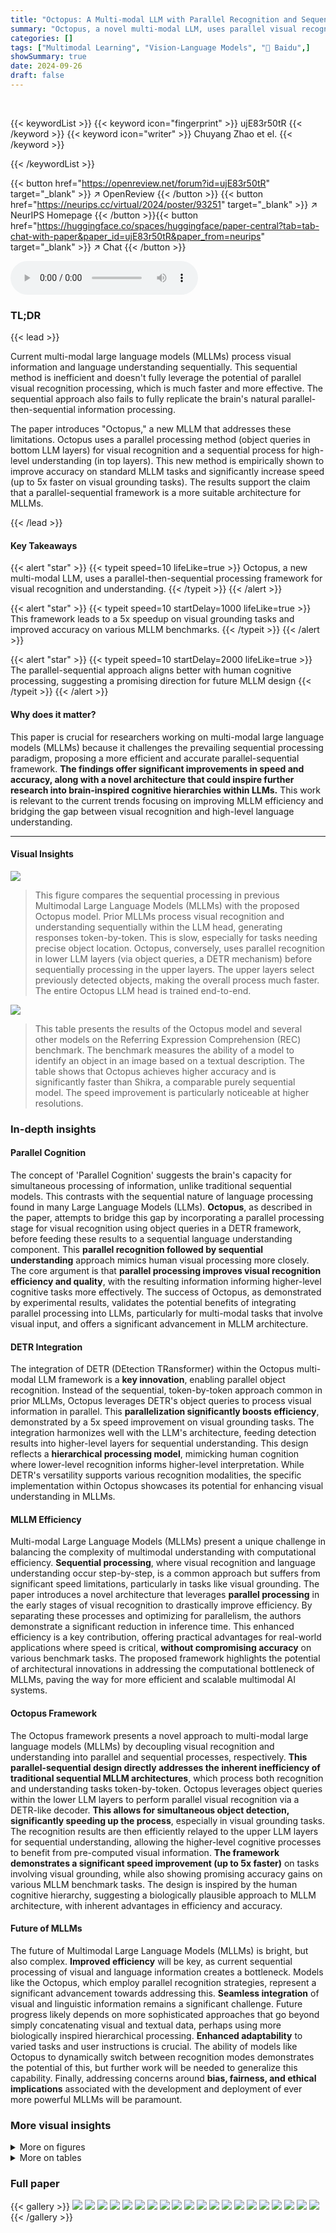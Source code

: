 ```yaml
---
title: "Octopus: A Multi-modal LLM with Parallel Recognition and Sequential Understanding"
summary: "Octopus, a novel multi-modal LLM, uses parallel visual recognition and sequential understanding to achieve 5x speedup on visual grounding and improved accuracy on various MLLM tasks."
categories: []
tags: ["Multimodal Learning", "Vision-Language Models", "🏢 Baidu",]
showSummary: true
date: 2024-09-26
draft: false
---
```


<br>

{{< keywordList >}}
{{< keyword icon="fingerprint" >}} ujE83r50tR {{< /keyword >}}
{{< keyword icon="writer" >}} Chuyang Zhao et el. {{< /keyword >}}
 
{{< /keywordList >}}

{{< button href="https://openreview.net/forum?id=ujE83r50tR" target="_blank" >}}
↗ OpenReview
{{< /button >}}
{{< button href="https://neurips.cc/virtual/2024/poster/93251" target="_blank" >}}
↗ NeurIPS Homepage
{{< /button >}}{{< button href="https://huggingface.co/spaces/huggingface/paper-central?tab=tab-chat-with-paper&paper_id=ujE83r50tR&paper_from=neurips" target="_blank" >}}
↗ Chat
{{< /button >}}



<audio controls>
    <source src="https://ai-paper-reviewer.com/ujE83r50tR/podcast.wav" type="audio/wav">
    Your browser does not support the audio element.
</audio>


### TL;DR


{{< lead >}}

Current multi-modal large language models (MLLMs) process visual information and language understanding sequentially. This sequential method is inefficient and doesn't fully leverage the potential of parallel visual recognition processing, which is much faster and more effective.  The sequential approach also fails to fully replicate the brain's natural parallel-then-sequential information processing.

The paper introduces "Octopus," a new MLLM that addresses these limitations.  Octopus uses a parallel processing method (object queries in bottom LLM layers) for visual recognition and a sequential process for high-level understanding (in top layers). This new method is empirically shown to improve accuracy on standard MLLM tasks and significantly increase speed (up to 5x faster on visual grounding tasks). The results support the claim that a parallel-sequential framework is a more suitable architecture for MLLMs.

{{< /lead >}}


#### Key Takeaways

{{< alert "star" >}}
{{< typeit speed=10 lifeLike=true >}} Octopus, a new multi-modal LLM, uses a parallel-then-sequential processing framework for visual recognition and understanding. {{< /typeit >}}
{{< /alert >}}

{{< alert "star" >}}
{{< typeit speed=10 startDelay=1000 lifeLike=true >}} This framework leads to a 5x speedup on visual grounding tasks and improved accuracy on various MLLM benchmarks. {{< /typeit >}}
{{< /alert >}}

{{< alert "star" >}}
{{< typeit speed=10 startDelay=2000 lifeLike=true >}} The parallel-sequential approach aligns better with human cognitive processing, suggesting a promising direction for future MLLM design {{< /typeit >}}
{{< /alert >}}

#### Why does it matter?
This paper is crucial for researchers working on multi-modal large language models (MLLMs) because it challenges the prevailing sequential processing paradigm, proposing a more efficient and accurate parallel-sequential framework.  **The findings offer significant improvements in speed and accuracy, along with a novel architecture that could inspire further research into brain-inspired cognitive hierarchies within LLMs.**  This work is relevant to the current trends focusing on improving MLLM efficiency and bridging the gap between visual recognition and high-level language understanding.

------
#### Visual Insights



![](https://ai-paper-reviewer.com/ujE83r50tR/figures_1_1.jpg)

> This figure compares the sequential processing in previous Multimodal Large Language Models (MLLMs) with the proposed Octopus model.  Prior MLLMs process visual recognition and understanding sequentially within the LLM head, generating responses token-by-token.  This is slow, especially for tasks needing precise object location.  Octopus, conversely, uses parallel recognition in lower LLM layers (via object queries, a DETR mechanism) before sequentially processing in the upper layers.  The upper layers select previously detected objects, making the overall process much faster.  The entire Octopus LLM head is trained end-to-end.





![](https://ai-paper-reviewer.com/ujE83r50tR/tables_6_1.jpg)

> This table presents the results of the Octopus model and several other models on the Referring Expression Comprehension (REC) benchmark.  The benchmark measures the ability of a model to identify an object in an image based on a textual description.  The table shows that Octopus achieves higher accuracy and is significantly faster than Shikra, a comparable purely sequential model.  The speed improvement is particularly noticeable at higher resolutions.





### In-depth insights


#### Parallel Cognition
The concept of 'Parallel Cognition' suggests the brain's capacity for simultaneous processing of information, unlike traditional sequential models.  This contrasts with the sequential nature of language processing found in many Large Language Models (LLMs).  **Octopus**, as described in the paper, attempts to bridge this gap by incorporating a parallel processing stage for visual recognition using object queries in a DETR framework, before feeding these results to a sequential language understanding component. This **parallel recognition followed by sequential understanding** approach mimics human visual processing more closely.  The core argument is that **parallel processing improves visual recognition efficiency and quality**, with the resulting information informing higher-level cognitive tasks more effectively.  The success of Octopus, as demonstrated by experimental results, validates the potential benefits of integrating parallel processing into LLMs, particularly for multi-modal tasks that involve visual input, and offers a significant advancement in MLLM architecture.

#### DETR Integration
The integration of DETR (DEtection TRansformer) within the Octopus multi-modal LLM framework is a **key innovation**, enabling parallel object recognition.  Instead of the sequential, token-by-token approach common in prior MLLMs, Octopus leverages DETR's object queries to process visual information in parallel.  This **parallelization significantly boosts efficiency**, demonstrated by a 5x speed improvement on visual grounding tasks. The integration harmonizes well with the LLM's architecture, feeding detection results into higher-level layers for sequential understanding.  This design reflects a **hierarchical processing model**, mimicking human cognition where lower-level recognition informs higher-level interpretation.  While DETR's versatility supports various recognition modalities, the specific implementation within Octopus showcases its potential for enhancing visual understanding in MLLMs.

#### MLLM Efficiency
Multi-modal Large Language Models (MLLMs) present a unique challenge in balancing the complexity of multimodal understanding with computational efficiency.  **Sequential processing**, where visual recognition and language understanding occur step-by-step, is a common approach but suffers from significant speed limitations, particularly in tasks like visual grounding.  The paper introduces a novel architecture that leverages **parallel processing** in the early stages of visual recognition to drastically improve efficiency. By separating these processes and optimizing for parallelism, the authors demonstrate a significant reduction in inference time.  This enhanced efficiency is a key contribution, offering practical advantages for real-world applications where speed is critical, **without compromising accuracy** on various benchmark tasks.  The proposed framework highlights the potential of architectural innovations in addressing the computational bottleneck of MLLMs, paving the way for more efficient and scalable multimodal AI systems.

#### Octopus Framework
The Octopus framework presents a novel approach to multi-modal large language models (MLLMs) by decoupling visual recognition and understanding into parallel and sequential processes, respectively.  **This parallel-sequential design directly addresses the inherent inefficiency of traditional sequential MLLM architectures**, which process both recognition and understanding tasks token-by-token.  Octopus leverages object queries within the lower LLM layers to perform parallel visual recognition via a DETR-like decoder.  **This allows for simultaneous object detection, significantly speeding up the process**, especially in visual grounding tasks. The recognition results are then efficiently relayed to the upper LLM layers for sequential understanding, allowing the higher-level cognitive processes to benefit from pre-computed visual information.  **The framework demonstrates a significant speed improvement (up to 5x faster)** on tasks involving visual grounding, while also showing promising accuracy gains on various MLLM benchmark tasks.  The design is inspired by the human cognitive hierarchy, suggesting a biologically plausible approach to MLLM architecture, with inherent advantages in efficiency and accuracy.

#### Future of MLLMs
The future of Multimodal Large Language Models (MLLMs) is bright, but also complex.  **Improved efficiency** will be key, as current sequential processing of visual and language information creates a bottleneck.  Models like the Octopus, which employ parallel recognition strategies, represent a significant advancement towards addressing this.  **Seamless integration** of visual and linguistic information remains a significant challenge. Future progress likely depends on more sophisticated approaches that go beyond simply concatenating visual and textual data, perhaps using more biologically inspired hierarchical processing.  **Enhanced adaptability** to varied tasks and user instructions is crucial. The ability of models like Octopus to dynamically switch between recognition modes demonstrates the potential of this, but further work will be needed to generalize this capability.  Finally, addressing concerns around **bias, fairness, and ethical implications** associated with the development and deployment of ever more powerful MLLMs will be paramount.


### More visual insights

<details>
<summary>More on figures
</summary>


![](https://ai-paper-reviewer.com/ujE83r50tR/figures_3_1.jpg)

> This figure illustrates the training process of the Octopus model.  It shows how multiple object queries are processed in parallel by the lower LLM layers and a DETR decoder, resulting in object recognition (which can adapt to different tasks like grounding or segmentation based on user input). These results are then fed into the upper LLM layers for sequential understanding.  A key feature is the use of index tokens, such as <d2>, to link the detected objects to the final LLM output.


![](https://ai-paper-reviewer.com/ujE83r50tR/figures_4_1.jpg)

> This figure compares the sequential inference method used by prior Multi-modal Large Language Models (MLLMs) with the parallel recognition and sequential understanding approach of the Octopus model. The left side shows the sequential approach where the LLM head generates the response token-by-token, including object positions.  The right side depicts Octopus's method.  Octopus uses bottom LLM layers for parallel object recognition using object queries.  The recognition results are then sent to the top LLM layers for sequential understanding, eliminating the need to infer object positions again in the top layers. This parallel processing is more efficient, particularly in visual grounding tasks.


![](https://ai-paper-reviewer.com/ujE83r50tR/figures_8_1.jpg)

> This figure compares the sequential approach of prior Multimodal Large Language Models (MLLMs) with the proposed Octopus model.  Prior MLLMs process visual recognition and understanding sequentially, token-by-token. Octopus, in contrast, uses parallel recognition (in lower LLM layers) to identify objects and then relays the results to the upper LLM layers for sequential understanding. This parallel approach is faster and more efficient.


![](https://ai-paper-reviewer.com/ujE83r50tR/figures_13_1.jpg)

> This figure demonstrates Octopus's referring segmentation capabilities.  Instead of predicting bounding boxes, Octopus directly predicts pixel-wise segmentation masks, providing a more nuanced and detailed result. The images show example queries and the resulting segmentations.


</details>




<details>
<summary>More on tables
</summary>


![](https://ai-paper-reviewer.com/ujE83r50tR/tables_7_1.jpg)
> This table presents the results of several multi-modal large language models (MLLMs) on five visual question answering (VQA) benchmark datasets.  It compares the performance of generalist models (trained on multiple datasets) and specialist models (fine-tuned on individual datasets). The table shows the number of parameters (#LLM Params) in each model, image resolution (Res.), and accuracy scores (VQAv2, OKVQA, GQA, VizWiz, and SciQA) for each model on each dataset. The generalist models are directly comparable, while specialist models are grayed out to highlight that their scores are not directly comparable to the generalist models due to their specialized training.

![](https://ai-paper-reviewer.com/ujE83r50tR/tables_7_2.jpg)
> This table compares the performance of Octopus against other state-of-the-art multi-modal large language models (MLLMs) on several popular vision-language benchmarks.  The benchmarks evaluated include MMBench (MMB), LLaVA-Bench (In-the-Wild) (LLaVAW), SEED, MM-Vet (MM-V), and POPE.  The table shows the number of parameters (#LLM Params), resolution, and the scores achieved by each model on each benchmark.  POPE scores are averages across three splits.

![](https://ai-paper-reviewer.com/ujE83r50tR/tables_13_1.jpg)
> This table compares the accuracy of object detection between the final Octopus model results and the intermediate detection results from the DETR component.  It shows that the final Octopus model achieves higher accuracy than relying solely on the top-ranked DETR detection, and highlights the improved recall achieved with the top-k ranked DETR detections.

![](https://ai-paper-reviewer.com/ujE83r50tR/tables_14_1.jpg)
> This table presents the quantitative evaluation of the referring segmentation performance on the RefCOCO benchmark using cIoU.  The results show the performance of the Octopus model on the validation set and test sets (testA and testB) using a resolution of 224.  The relatively low cIoU scores are attributed to the use of low-resolution CLIP-ViT features (224x224) and the smaller size of the input images for the task. The authors suggest that increasing the input size and the training data would likely improve performance.

</details>




### Full paper

{{< gallery >}}
<img src="https://ai-paper-reviewer.com/ujE83r50tR/1.png" class="grid-w50 md:grid-w33 xl:grid-w25" />
<img src="https://ai-paper-reviewer.com/ujE83r50tR/2.png" class="grid-w50 md:grid-w33 xl:grid-w25" />
<img src="https://ai-paper-reviewer.com/ujE83r50tR/3.png" class="grid-w50 md:grid-w33 xl:grid-w25" />
<img src="https://ai-paper-reviewer.com/ujE83r50tR/4.png" class="grid-w50 md:grid-w33 xl:grid-w25" />
<img src="https://ai-paper-reviewer.com/ujE83r50tR/5.png" class="grid-w50 md:grid-w33 xl:grid-w25" />
<img src="https://ai-paper-reviewer.com/ujE83r50tR/6.png" class="grid-w50 md:grid-w33 xl:grid-w25" />
<img src="https://ai-paper-reviewer.com/ujE83r50tR/7.png" class="grid-w50 md:grid-w33 xl:grid-w25" />
<img src="https://ai-paper-reviewer.com/ujE83r50tR/8.png" class="grid-w50 md:grid-w33 xl:grid-w25" />
<img src="https://ai-paper-reviewer.com/ujE83r50tR/9.png" class="grid-w50 md:grid-w33 xl:grid-w25" />
<img src="https://ai-paper-reviewer.com/ujE83r50tR/10.png" class="grid-w50 md:grid-w33 xl:grid-w25" />
<img src="https://ai-paper-reviewer.com/ujE83r50tR/11.png" class="grid-w50 md:grid-w33 xl:grid-w25" />
<img src="https://ai-paper-reviewer.com/ujE83r50tR/12.png" class="grid-w50 md:grid-w33 xl:grid-w25" />
<img src="https://ai-paper-reviewer.com/ujE83r50tR/13.png" class="grid-w50 md:grid-w33 xl:grid-w25" />
<img src="https://ai-paper-reviewer.com/ujE83r50tR/14.png" class="grid-w50 md:grid-w33 xl:grid-w25" />
<img src="https://ai-paper-reviewer.com/ujE83r50tR/15.png" class="grid-w50 md:grid-w33 xl:grid-w25" />
<img src="https://ai-paper-reviewer.com/ujE83r50tR/16.png" class="grid-w50 md:grid-w33 xl:grid-w25" />
<img src="https://ai-paper-reviewer.com/ujE83r50tR/17.png" class="grid-w50 md:grid-w33 xl:grid-w25" />
<img src="https://ai-paper-reviewer.com/ujE83r50tR/18.png" class="grid-w50 md:grid-w33 xl:grid-w25" />
<img src="https://ai-paper-reviewer.com/ujE83r50tR/19.png" class="grid-w50 md:grid-w33 xl:grid-w25" />
<img src="https://ai-paper-reviewer.com/ujE83r50tR/20.png" class="grid-w50 md:grid-w33 xl:grid-w25" />
{{< /gallery >}}